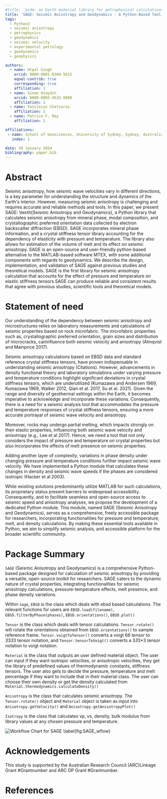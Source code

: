 ```yaml
---
#title: 'pide: an Earth material library for petrophysical calculations and synthetic modelling of Earth systems.'
title: 'SAGE: Seismic Anisotropy and Geodynamics - A Python-Based Tool for Comprehensive Seismic Anisotropy Calculation'
tags:
  - Python3
  - seismic anisotropy
  - petrophysics
  - geodynamics
  - seismic velocity
  - experimental petrology
  - geodynamics
  - geophysics

authors:
  - name: Utpal Singh
    orcid: 0000-0001-8304-5615
    equal-contrib: true
    corresponding: true 
    affiliation: 1 
  - name: Sinan Ozaydin
    orcid: 0000-0002-4532-9980
    affiliation: 1
  - name: Vasileios Chatzaras
    affiliation: 1
  - name: Patrice F. Rey
    affiliation: 1

affiliations:
 - name: School of Geosciences, University of Sydney, Sydney, Australia.
   index: 1

date: 30 January 2024
bibliography: paper.bib
---
```


# Abstract
Seismic anisotropy, how seismic wave velocities vary in different directions, is a key parameter for understanding the structure and dynamics of the Earth's interior. However, measuring seismic anisotropy is challenging and requires accurate and reliable methods and tools. In this paper, we present SAGE: \textit{Seismic Anisotropy and Geodynamics}, a Python library that calculates seismic anisotropy from mineral phase, modal composition, and crystallographic preferred orientation data collected by electron backscatter diffraction (EBSD). SAGE incorporates mineral phase information, and a crystal stiffness tensor library accounting for the dependency of elasticity with pressure and temperature. The library also allows for estimation of the volume of melt and its effect on seismic anisotropy. SAGE is an open-source and user-friendly python-based alternative to the MATLAB-based software MTEX, with some additional components with regards to geodynamics. We describe the design, implementation, and validation of SAGE against previous studies and theoretical models. SAGE is the first library for seismic anisotropy calculation that accounts for the effect of pressure and temperature on elastic stiffness tensors.SAGE can produce reliable and consistent results that agree with previous studies, scientific tools and theoretical models.

# Statement of need
Our understanding of the dependency between seismic anisotropy and microstructures relies on laboratory measurements and calculations of seismic properties based on rock microfabric. The microfabric properties such as, crystallographic preferred orientation, grain sizes and distribution of microcracks, caninfluence both seismic velocity and anisotropy  (Almqvist and Mainprice 2017).

Seismic anisotropy calculations based on EBSD data and standard reference crystal stiffness tensors, have proven indispensable in understanding seismic anisotropy (Citations). However, advancements in density functional theory and laboratory simulations under varying pressure and temperature conditions highlight significant deviations in crystal stiffness tensors, which are underutilized (Kumazawa and Andersen 1969, Kumazawa 1969, Walker 2012, Qian et al. 2017, Su et al. 2021). Given the range and diversity of geothermal settings within the Earth, it becomes imperative to acknowledge and incorporate these variations. Consequently, there is a need for a seismic analysis tool that accommodates the pressure and temperature responses of crystal stiffness tensors, ensuring a more accurate portrayal of seismic wave velocity and anisotropy.

Moreover, rocks may undergo partial melting, which impacts strongly on their elastic properties, influencing both seismic wave velocity and anisotropy (e.g., Lee et al 2017). Hence, we need a tool that not only considers the impact of pressure and temperature on crystal properties but also incorporates the effects of melt presence on seismic properties. 

Adding another layer of complexity, variations in phase density under changing pressure and temperature conditions further impact seismic wave velocity. We have implemented a Python module that calculates these changes in density and seismic wave speeds if the phases are considered isotropic (Hacker et al 2003).

While existing solutions predominantly utilize MATLAB for such calculations, its proprietary status present barriers to widespread accessibility. Consequently, and to facilitate seamless and open-source access to seismic speed and anisotropy analyses, we propose the development of a dedicated Python module. This module, named SAGE (Seismic Anisotropy and Geodynamics), serves as a comprehensive, freely accessible package for researchers, incorporating functionalities for pressure and temperature, melt, and density calculations. By making these essential tools available in Python, we aim to simplify seismic analysis, and accessible platform for the broader scientific community.

# Package Summary

`SAGE` (Seismic Anisotropy and Geodynamics) is a comprehensive Python-based package designed for calculation of seismic anisotropy by providing a versatile, open-source toolkit for researchers. SAGE caters to the dynamic nature of crystal properties, integrating functionalities for seismic anisotropy calculations, pressure-temperature effects, melt presence, and phase density variations.

Within `sage`, `EBSD` is the class which deals with ebsd based calculations. The relevant functions for users are `EBSD.load(filename)`, `EBSD.filterByPhase(phases)`, `EBSD.orientations()`, `EBSD.plot()`

`Tensor` is the class which deals with tensor calculations. `Tensor.rotate()` will rotate the orientations obtained from `EBSD.orientations()` to sample reference frame. `Tensor.voigtToTensor()` converts a voigt 6*6 tensor to 3*3*3*3 tensor notation, and `Tensor.tensorToVoigt()` converts a 3*3*3*3 tensor notation to voigt notation.

`Material` is the class that outputs an user defined material object. The user can input if they want isotropic velocities, or anisotropic velocities, they get the library of predefined values of thermodynamic constants, stiffness tensors. The user also gets to decide the pressure, temperature and melt percentage if they want to include that in their material class. The user can choose their own density or get the density calculated from `Material.thermodynamics.calculateDensity()` 

`Anisotropy` is the class that calculates seismic anisotropy. The `Tensor.rotate()` object and `Material` object is taken as input into `Anisotropy.getVelocity()` and `Anisotropy.getAnisotropyPlot()`

`Isotropy` is the class that calculates vp, vs, density, bulk modulus from library values at any chosen pressure and temperature.

![Workflow Chart for SAGE \label{fig:SAGE_wflow}](docs/images/SAGE_workflow.jpg)

# Acknowledgements
This study is supported by the Australian Research Council (ARC)Linkage Grant #Grantnumber and ARC DP Grant #Grantnumber. 

# References
